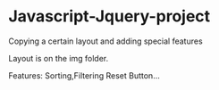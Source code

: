 # Javascript-Jquery-project
Copying a certain layout and adding special features

Layout is on the img folder.

Features: Sorting,Filtering Reset Button...
